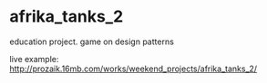 # afrika_tanks_2
education project. game on design patterns

live example: http://prozaik.16mb.com/works/weekend_projects/afrika_tanks_2/